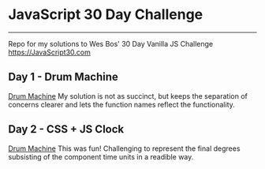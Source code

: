 # JavaScript 30 Day Challenge
---
Repo for my solutions to Wes Bos' 30 Day Vanilla JS Challenge https://JavaScript30.com

## Day 1 - Drum Machine
[Drum Machine](https://tristanmarsh.github.io/JavaScript-30-challenge/1-drum-machine/)
My solution is not as succinct, but keeps the separation of concerns clearer and lets the function names reflect the functionality.

## Day 2 - CSS + JS Clock
[Drum Machine](https://tristanmarsh.github.io/JavaScript-30-challenge/2-clock/)
This was fun! Challenging to represent the final degrees subsisting of the component time units in a readible way.

